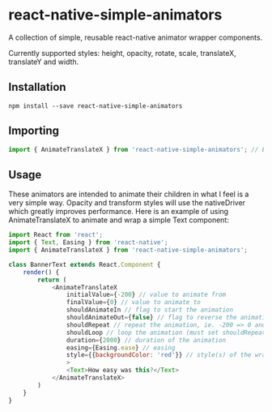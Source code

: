 # react-native-simple-animators

A collection of simple, reusable react-native animator wrapper components.

Currently supported styles: height, opacity, rotate, scale, translateX, translateY and width.

## Installation

```shell
npm install --save react-native-simple-animators
```

## Importing

```js
import { AnimateTranslateX } from 'react-native-simple-animators'; // ES6
```

## Usage

These animators are intended to animate their children in what I feel is a very simple way. 
Opacity and transform styles will use the nativeDriver which greatly improves performance.
Here is an example of using AnimateTranslateX to animate and wrap a simple Text component:

```js
import React from 'react';
import { Text, Easing } from 'react-native';
import { AnimateTranslateX } from 'react-native-simple-animators';

class BannerText extends React.Component {
    render() {
        return (
            <AnimateTranslateX
                initialValue={-200} // value to animate from
                finalValue={0} // value to animate to
                shouldAnimateIn // flag to start the animation
                shouldAnimateOut={false} // flag to reverse the animation (only if shouldAnimateIn was previously set)
                shouldRepeat // repeat the animation, ie. -200 => 0 and back to -200 etc.
                shouldLoop // loop the animation (must set shouldRepeat to work), ie. -200 => 0 => reset to 0 => -200 => 0 etc.
                duration={2000} // duration of the animation
                easing={Easing.ease} // easing
                style={{backgroundColor: 'red'}} // style(s) of the wrapper (array or object)
                >
                <Text>How easy was this?</Text>
            </AnimateTranslateX>
        )
    }
}

```
